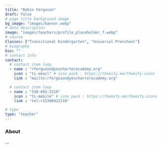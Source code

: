 ```yaml
---
title: "Robin Ferguson"
draft: false
# page title background image
bg_image: "images/banner.webp"
# meta description
image: "images/teachers/profile_placeholder_f.webp"
# course
Classes: ["Transitional Kindergarten", "Universal Preschool"]
# biography
bio: ""
# contact info
contact:
  # contact item loop
  - name : "rferguson@yescharteracademy.org"
    icon : "ti-email" # icon pack : https://themify.me/themify-icons
    link : "mailto:rferguson@yescharteracademy.org"

  # contact item loop
  - name : "530-692-2210"
    icon : "ti-mobile" # icon pack : https://themify.me/themify-icons
    link : "tel:+15306922210"

# type
type: "teacher"
---
```


### About

...